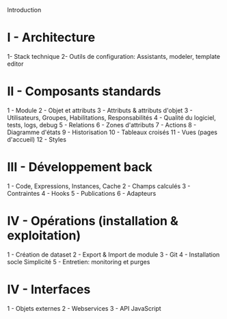 Introduction

I - Architecture 
====================

1- Stack technique
2- Outils de configuration: Assistants, modeler, template editor

II - Composants standards
====================

1 - Module
2 - Objet et attributs
3 - Attributs & attributs d'objet
3 - Utilisateurs, Groupes, Habilitations, Responsabilités
4 - Qualité du logiciel, tests, logs, debug
5 - Relations
6 - Zones d'attributs
7 - Actions
8 - Diagramme d'états
9 - Historisation
10 - Tableaux croisés
11 - Vues (pages d'accueil)
12 - Styles

III - Développement back
====================

1 - Code, Expressions, Instances, Cache
2 - Champs calculés 
3 - Contraintes
4 - Hooks
5 - Publications
6 - Adapteurs

IV - Opérations (installation & exploitation)
====================

1 - Création de dataset
2 - Export & Import de module
3 - Git
4 - Installation socle Simplicité
5 - Entretien: monitoring et purges

IV - Interfaces
====================

1 - Objets externes
2 - Webservices
3 - API JavaScript